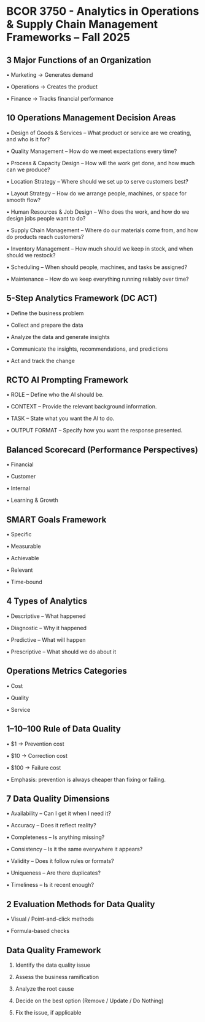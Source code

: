 # **BCOR 3750 - Analytics in Operations & Supply Chain Management Frameworks – Fall 2025**

## **3 Major Functions of an Organization**

• Marketing → Generates demand

• Operations → Creates the product

• Finance → Tracks financial performance


## **10 Operations Management Decision Areas**

• Design of Goods & Services – What product or service are we creating, and who is it for?

• Quality Management – How do we meet expectations every time?

• Process & Capacity Design – How will the work get done, and how much can we produce?

• Location Strategy – Where should we set up to serve customers best?

• Layout Strategy – How do we arrange people, machines, or space for smooth flow?

• Human Resources & Job Design – Who does the work, and how do we design jobs people want to do?

• Supply Chain Management – Where do our materials come from, and how do products reach customers?

• Inventory Management – How much should we keep in stock, and when should we restock?

• Scheduling – When should people, machines, and tasks be assigned?

• Maintenance – How do we keep everything running reliably over time?

## **5-Step Analytics Framework (DC ACT)**

• Define the business problem

• Collect and prepare the data

• Analyze the data and generate insights

• Communicate the insights, recommendations, and predictions

• Act and track the change

## **RCTO AI Prompting Framework**

• ROLE – Define who the AI should be.

• CONTEXT – Provide the relevant background information.

• TASK – State what you want the AI to do.

• OUTPUT FORMAT – Specify how you want the response presented.

## **Balanced Scorecard (Performance Perspectives)**

• Financial

• Customer

• Internal

• Learning & Growth

## **SMART Goals Framework**

• Specific

• Measurable

• Achievable

• Relevant

• Time-bound

## **4 Types of Analytics**

• Descriptive – What happened

• Diagnostic – Why it happened

• Predictive – What will happen

• Prescriptive – What should we do about it

## **Operations Metrics Categories**

• Cost

• Quality

• Service

## **1–10–100 Rule of Data Quality**

• $1 → Prevention cost

• $10 → Correction cost

• $100 → Failure cost

• Emphasis: prevention is always cheaper than fixing or failing.

## **7 Data Quality Dimensions**

• Availability – Can I get it when I need it?

• Accuracy – Does it reflect reality?

• Completeness – Is anything missing?

• Consistency – Is it the same everywhere it appears?

• Validity – Does it follow rules or formats?

• Uniqueness – Are there duplicates?

• Timeliness – Is it recent enough?

## **2 Evaluation Methods for Data Quality**

• Visual / Point-and-click methods

• Formula-based checks

## **Data Quality Framework**

1. Identify the data quality issue

2. Assess the business ramification

3. Analyze the root cause

4. Decide on the best option (Remove / Update / Do Nothing)

5. Fix the issue, if applicable